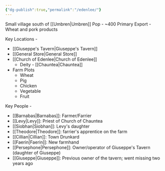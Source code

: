 ```yaml
---
{"dg-publish":true,"permalink":"/edenlee/"}
---
```



Small village south of [[Umbren\|Umbren]] 
Pop - ~400 
Primary Export - Wheat and pork products 

Key Locations -
- [[Giuseppe's Tavern\|Giuseppe's Tavern]]
- [[General Store\|General Store]]
- [[Church of Edenlee\|Church of Edenlee]]
    - Deity - [[Chauntea\|Chauntea]]
- Farm Plots
    - Wheat
    - Pig
    - Chicken
    - Vegetable
    - Fruit 

Key People -
- [[Barnabas\|Barnabas]]: Farmer/Farrier
- [[Levy\|Levy]]: Priest of Church of Chauntea
- [[Siobhan\|Siobhan]]: Levy's daughter
- [[Theodore\|Theodore]]: farrier's apprentice on the farm
- [[Cillian\|Cillian]]: Town Drunkard
- [[Faerin\|Faerin]]: New farmhand
- [[Persephone\|Persephone]]: Owner/operator of Giuseppe's Tavern (daughter of Giuseppe)
- [[Giuseppe\|Giuseppe]]: Previous owner of the tavern; went missing two years ago
